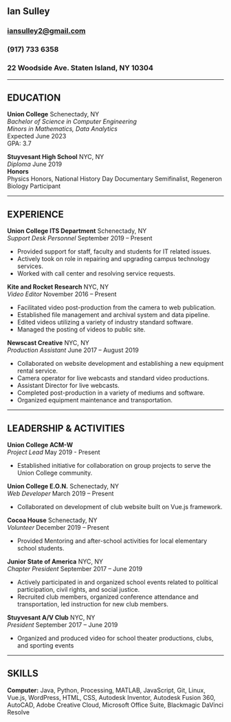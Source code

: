 ## Ian Sulley
### iansulley2@gmail.com
### (917) 733 6358
### 22 Woodside Ave. Staten Island, NY 10304
-------------------------------------------------------------------------------------
## EDUCATION

**Union College** Schenectady, NY\
_Bachelor of Science in Computer Engineering_\
_Minors in Mathematics, Data Analytics_\
Expected June 2023\
GPA: 3.7

**Stuyvesant High School** NYC, NY\
_Diploma_ June 2019\
**Honors**\
Physics Honors, National History Day Documentary Semifinalist, Regeneron Biology Participant

------------------------------------------------------------------------------------
## EXPERIENCE

**Union College ITS Department** Schenectady, NY\
_Support Desk Personnel_ September 2019 – Present

- Provided support for staff, faculty and students for IT related issues.
- Actively took on role in repairing and upgrading campus technology services.
- Worked with call center and resolving service requests.

**Kite and Rocket Research** NYC, NY\
_Video Editor_ November 2016 – Present

- Facilitated video post-production from the camera to web publication.
- Established file management and archival system and data pipeline.
- Edited videos utilizing a variety of industry standard software.
- Managed the posting of videos to public site.

**Newscast Creative** NYC, NY\
_Production Assistant_ June 2017 – August 2019

- Collaborated on website development and establishing a new equipment rental service.
- Camera operator for live webcasts and standard video productions.
- Assistant Director for live webcasts.
- Completed post-production in a variety of mediums and software.
- Organized equipment maintenance and transportation.
---------------------------------------------------------------------------------------
## LEADERSHIP & ACTIVITIES
**Union College ACM-W**\
_Project Lead_ May 2019 - Present

- Established initiative for collaboration on group projects to serve the Union College community.

**Union College E.O.N.** Schenectady, NY\
_Web Developer_ March 2019 – Present

- Collaborated on development of club website built on Vue.js framework.

**Cocoa House** Schenectady, NY\
_Volunteer_ December 2019 – Present

- Provided Mentoring and after-school activities for local elementary school students.

**Junior State of America** NYC, NY\
_Chapter President_ September 2017 – June 2019

- Actively participated in and organized school events related to political participation, civil rights, and social justice.
- Recruited club members, organized conference attendance and transportation, led instruction for new club members.

**Stuyvesant A/V Club** NYC, NY\
_President_ September 2017 – June 2019

- Organized and produced video for school theater productions, clubs, and sporting events
----------------------------------------------------------------------------------------------------------------------
## SKILLS

**Computer:** Java, Python, Processing, MATLAB, JavaScript, Git, Linux, Vue.js, WordPress, HTML, CSS, Autodesk Inventor,
Autodesk Fusion 360, AutoCAD, Adobe Creative Cloud, Microsoft Office Suite, Blackmagic DaVinci Resolve
